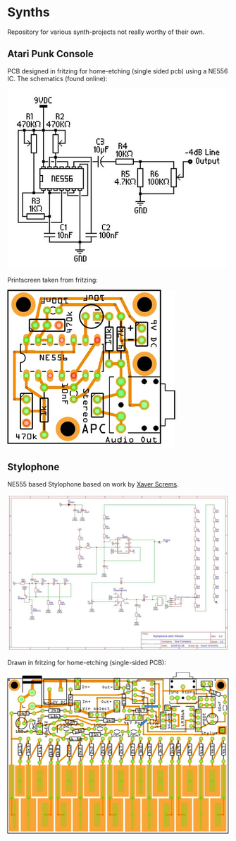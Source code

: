 # Synths
 Repository for various synth-projects not really worthy of their own.


## Atari Punk Console

PCB designed in fritzing for home-etching (single sided pcb) using a NE556 IC. The schematics (found online): 

![Atari Punk Console schematic](https://raw.githubusercontent.com/nfbyfm/Synths/master/APC/Atari_Punk_Controller_schematics.jpg)

Printscreen taken from fritzing:

![Atari Punk Console PCB](https://raw.githubusercontent.com/nfbyfm/Synths/master/APC/Atari_Punk_Controller_PCB.jpg)


## Stylophone

NE555 based Stylophone based on work by [Xaver Screms](https://www.instructables.com/id/Retro-Stylophone-NE555-Based/). 

![Stylophone schematic](https://raw.githubusercontent.com/nfbyfm/Synths/master/Stylophone/Stylophone_schematics_Xaver_Schrems.jpg)

Drawn in fritzing for home-etching (single-sided PCB):

![Stylophone PCB](https://raw.githubusercontent.com/nfbyfm/Synths/master/Stylophone/Stylophone_singlesided_PCB.jpg)
